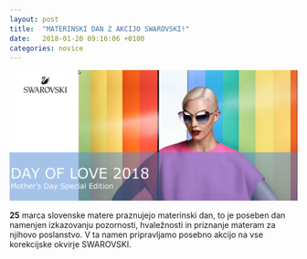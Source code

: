 ```yaml
---
layout: post
title:  "MATERINSKI DAN Z AKCIJO SWAROVSKI!"
date:   2018-01-20 09:16:06 +0100
categories: novice
---
```


<img src="/img/swarovski-mom.png" alt="swarovski mother day">

<span class="red"><b>25</b></span> marca  slovenske matere praznujejo materinski dan, to je poseben dan namenjen izkazovanju pozornosti, hvaležnosti in priznanje materam za njihovo poslanstvo.  V ta namen pripravljamo posebno akcijo na vse korekcijske okvirje SWAROVSKI.

